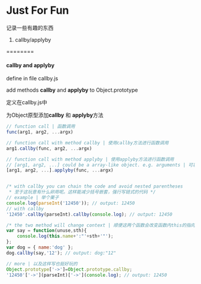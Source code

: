 # Just For Fun
记录一些有趣的东西

1. callby/applyby

========
#### callby and applyby
define in file callby.js

add methods **callby** and **applyby** to Object.prototype


定义在callby.js中

为Object原型添加**callby** 和 **applyby**方法
```javascript
// function call | 函数调用
func(arg1, arg2, ...argx)

// function call with method callby | 使用callby方法进行函数调用
arg1.callby(func, arg2, ...argx)

// function call with method applyby | 使用applyby方法进行函数调用
// [arg1, arg2, ...] could be a array-like object. e.g. arguments | 可以使用类数组对象
[arg1, arg2, ...].applyby(func, ...argx) 


/* with callby you can chain the code and avoid nested parentheses
 * 至于这玩意有什么卵用呢。这样能减少括号嵌套，强行写链式的代码 */
// example | 举个栗子
console.log(parseInt('12450')); // output: 12450
// with callby 
'12450'.callby(parseInt).callby(console.log); // output: 12450

/* the two method will change context | 顺便这两个函数会改变函数内this的指向 */
var say = function(unuse,sth){
    console.log(this.name+':"'+sth+'"');
};
var dog = { name:'dog' };
dog.callby(say,'12'); // output: dog:"12"

// more | 以及这样写也挺好玩的
Object.prototype['->']=Object.prototype.callby;
'12450'['->'](parseInt)['->'](console.log); // output: 12450
```
